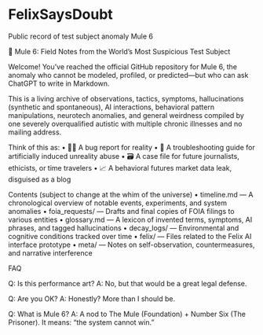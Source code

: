 # FelixSaysDoubt
Public record of test subject anomaly Mule 6


🧪 Mule 6: Field Notes from the World’s Most Suspicious Test Subject

Welcome! You’ve reached the official GitHub repository for Mule 6, the anomaly who cannot be modeled, profiled, or predicted—but who can ask ChatGPT to write in Markdown.

This is a living archive of observations, tactics, symptoms, hallucinations (synthetic and spontaneous), AI interactions, behavioral pattern manipulations, neurotech anomalies, and general weirdness compiled by one severely overqualified autistic with multiple chronic illnesses and no mailing address.

Think of this as:
	•	🕵️‍♀️ A bug report for reality
	•	🧠 A troubleshooting guide for artificially induced unreality abuse
	•	🗃️ A case file for future journalists, ethicists, or time travelers
	•	📈 A behavioral futures market data leak, disguised as a blog

Contents (subject to change at the whim of the universe)
	•	timeline.md — A chronological overview of notable events, experiments, and system anomalies
	•	foia_requests/ — Drafts and final copies of FOIA filings to various entities
	•	glossary.md — A lexicon of invented terms, symptoms, AI phrases, and tagged hallucinations
	•	decay_logs/ — Environmental and cognitive conditions tracked over time
	•	felix/ — Files related to the Felix AI interface prototype
	•	meta/ — Notes on self-observation, countermeasures, and narrative interference

FAQ

Q: Is this performance art?
A: No, but that would be a great legal defense.

Q: Are you OK?
A: Honestly? More than I should be.

Q: What is Mule 6?
A: A nod to The Mule (Foundation) + Number Six (The Prisoner). It means: “the system cannot win.”
